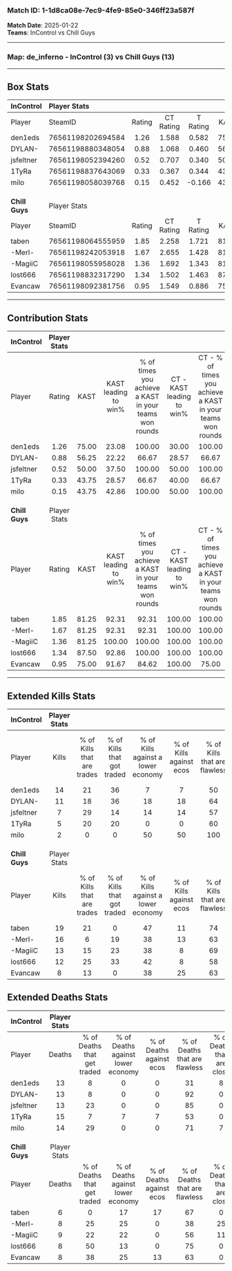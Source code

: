 ### Match ID: 1-1d8ca08e-7ec9-4fe9-85e0-346ff23a587f  
**Match Date**: 2025-01-22  
**Teams**: InControl vs Chill Guys  

---  

### **Map**: de_inferno - InControl (3) vs Chill Guys (13)  
---  

## Box Stats  

| **InControl**  | Player Stats      |        |           |          |       |       |       |         |        |      |     |
| :- | :- | :-: | :-: | :-: | :-: | :-: | :-: | :-: | :-: | :-: | :-: |
| Player         | SteamID           | Rating | CT Rating | T Rating | KAST  |  ADR  | Kills | Assists | Deaths | K/D  | HS% |
| den1eds        | 76561198202694584 |  1.26  |   1.588   |  0.582   | 75.00 | 97.9  |  14   |    2    |   13   | 1.08 | 21  |
| DYLAN-         | 76561198880348054 |  0.88  |   1.068   |  0.460   | 56.25 | 70.6  |  11   |    3    |   13   | 0.85 | 54  |
| jsfeltner      | 76561198052394260 |  0.52  |   0.707   |  0.340   | 50.00 | 44.9  |   7   |    0    |   13   | 0.54 | 71  |
| 1TyRa          | 76561198837643069 |  0.33  |   0.367   |  0.344   | 43.75 | 49.4  |   5   |    3    |   15   | 0.33 | 60  |
| milo           | 76561198058039768 |  0.15  |   0.452   |  -0.166  | 43.75 | 34.1  |   2   |    3    |   14   | 0.14 |  0  |
|                |                   |        |           |          |       |       |       |         |        |      |     |
|                |                   |        |           |          |       |       |       |         |        |      |     |
|                |                   |        |           |          |       |       |       |         |        |      |     |
| **Chill Guys** | Player Stats      |        |           |          |       |       |       |         |        |      |     |
| Player         | SteamID           | Rating | CT Rating | T Rating | KAST  |  ADR  | Kills | Assists | Deaths | K/D  | HS% |
| taben          | 76561198064555959 |  1.85  |   2.258   |  1.721   | 81.25 | 109.9 |  19   |    3    |   6    | 3.17 | 47  |
| -Merl-         | 76561198242053918 |  1.67  |   2.655   |  1.428   | 81.25 | 118.3 |  16   |    6    |   8    | 2.00 | 62  |
| -MagiiC        | 76561198055958028 |  1.36  |   1.692   |  1.343   | 81.25 | 84.0  |  13   |    6    |   9    | 1.44 | 61  |
| lost666        | 76561198832317290 |  1.34  |   1.502   |  1.463   | 87.50 | 74.7  |  12   |    3    |   8    | 1.50 | 91  |
| Evancaw        | 76561198092381756 |  0.95  |   1.549   |  0.886   | 75.00 | 53.4  |   8   |    1    |   8    | 1.00 | 75  |
---  

## Contribution Stats  

| **InControl**  | Player Stats |       |                      |                                                        |                           |                                                             |                          |                                                            |
| :- | :-: | :-: | :-: | :-: | :-: | :-: | :-: | :-: |
| Player         |    Rating    | KAST  | KAST leading to win% | % of times you achieve a KAST in your teams won rounds | CT - KAST leading to win% | CT - % of times you achieve a KAST in your teams won rounds | T - KAST leading to win% | T - % of times you achieve a KAST in your teams won rounds |
| den1eds        |     1.26     | 75.00 |        23.08         |                         100.00                         |           30.00           |                           100.00                            |           0.00           |                            0.00                            |
| DYLAN-         |     0.88     | 56.25 |        22.22         |                         66.67                          |           28.57           |                            66.67                            |           0.00           |                            0.00                            |
| jsfeltner      |     0.52     | 50.00 |        37.50         |                         100.00                         |           50.00           |                           100.00                            |           0.00           |                            0.00                            |
| 1TyRa          |     0.33     | 43.75 |        28.57         |                         66.67                          |           40.00           |                            66.67                            |           0.00           |                            0.00                            |
| milo           |     0.15     | 43.75 |        42.86         |                         100.00                         |           50.00           |                           100.00                            |           0.00           |                            0.00                            |
|                |              |       |                      |                                                        |                           |                                                             |                          |                                                            |
|                |              |       |                      |                                                        |                           |                                                             |                          |                                                            |
|                |              |       |                      |                                                        |                           |                                                             |                          |                                                            |
| **Chill Guys** | Player Stats |       |                      |                                                        |                           |                                                             |                          |                                                            |
| Player         |    Rating    | KAST  | KAST leading to win% | % of times you achieve a KAST in your teams won rounds | CT - KAST leading to win% | CT - % of times you achieve a KAST in your teams won rounds | T - KAST leading to win% | T - % of times you achieve a KAST in your teams won rounds |
| taben          |     1.85     | 81.25 |        92.31         |                         92.31                          |          100.00           |                           100.00                            |          88.89           |                           88.89                            |
| -Merl-         |     1.67     | 81.25 |        92.31         |                         92.31                          |          100.00           |                           100.00                            |          88.89           |                           88.89                            |
| -MagiiC        |     1.36     | 81.25 |        100.00        |                         100.00                         |          100.00           |                           100.00                            |          100.00          |                           100.00                           |
| lost666        |     1.34     | 87.50 |        92.86         |                         100.00                         |          100.00           |                           100.00                            |          90.00           |                           100.00                           |
| Evancaw        |     0.95     | 75.00 |        91.67         |                         84.62                          |          100.00           |                            75.00                            |          88.89           |                           88.89                            |
---  

## Extended Kills Stats  

| **InControl**  | Player Stats |                            |                            |                                    |                         |                              |                                 |                                       |                    |           |
| :- | :-: | :-: | :-: | :-: | :-: | :-: | :-: | :-: | :-: | :-: |
| Player         |    Kills     | % of Kills that are trades | % of Kills that got traded | % of Kills against a lower economy | % of Kills against ecos | % of Kills that are flawless | % of Kills that are close duels | % of Kills that are assisted by flash | Pistol Round Kills | AWP Kills |
| den1eds        |      14      |             21             |             36             |                 7                  |            7            |              50              |                7                |                   0                   |         0          |     2     |
| DYLAN-         |      11      |             18             |             36             |                 18                 |           18            |              64              |                9                |                   0                   |         2          |     2     |
| jsfeltner      |      7       |             29             |             14             |                 14                 |           14            |              57              |                0                |                  29                   |         3          |     0     |
| 1TyRa          |      5       |             20             |             20             |                 0                  |            0            |              60              |               20                |                   0                   |         1          |     0     |
| milo           |      2       |             0              |             0              |                 50                 |           50            |             100              |                0                |                   0                   |         0          |     1     |
|                |              |                            |                            |                                    |                         |                              |                                 |                                       |                    |           |
|                |              |                            |                            |                                    |                         |                              |                                 |                                       |                    |           |
|                |              |                            |                            |                                    |                         |                              |                                 |                                       |                    |           |
| **Chill Guys** | Player Stats |                            |                            |                                    |                         |                              |                                 |                                       |                    |           |
| Player         |    Kills     | % of Kills that are trades | % of Kills that got traded | % of Kills against a lower economy | % of Kills against ecos | % of Kills that are flawless | % of Kills that are close duels | % of Kills that are assisted by flash | Pistol Round Kills | AWP Kills |
| taben          |      19      |             21             |             0              |                 47                 |           11            |              74              |                5                |                   5                   |         1          |     9     |
| -Merl-         |      16      |             6              |             19             |                 38                 |           13            |              63              |                6                |                   6                   |         0          |     0     |
| -MagiiC        |      13      |             15             |             23             |                 38                 |            8            |              69              |                0                |                   0                   |         0          |     0     |
| lost666        |      12      |             25             |             33             |                 42                 |            8            |              58              |                0                |                   8                   |         2          |     0     |
| Evancaw        |      8       |             13             |             0              |                 38                 |           25            |              63              |                0                |                   0                   |         3          |     0     |
## Extended Deaths Stats  

| **InControl**  | Player Stats |                             |                                   |                          |                               |                            |                           |               |
| :- | :-: | :-: | :-: | :-: | :-: | :-: | :-: | :-: |
| Player         |    Deaths    | % of Deaths that get traded | % of Deaths against lower economy | % of Deaths against ecos | % of Deaths that are flawless | % of Deaths that are close | % of Deaths while blinded | Deaths to AWP |
| den1eds        |      13      |              8              |                 0                 |            0             |              31               |             8              |             0             |       2       |
| DYLAN-         |      13      |              8              |                 0                 |            0             |              92               |             0              |             8             |       4       |
| jsfeltner      |      13      |             23              |                 0                 |            0             |              85               |             0              |             0             |       1       |
| 1TyRa          |      15      |              7              |                 7                 |            7             |              53               |             0              |             0             |       1       |
| milo           |      14      |             29              |                 0                 |            0             |              71               |             7              |            14             |       1       |
|                |              |                             |                                   |                          |                               |                            |                           |               |
|                |              |                             |                                   |                          |                               |                            |                           |               |
|                |              |                             |                                   |                          |                               |                            |                           |               |
| **Chill Guys** | Player Stats |                             |                                   |                          |                               |                            |                           |               |
| Player         |    Deaths    | % of Deaths that get traded | % of Deaths against lower economy | % of Deaths against ecos | % of Deaths that are flawless | % of Deaths that are close | % of Deaths while blinded | Deaths to AWP |
| taben          |      6       |              0              |                17                 |            17            |              67               |             0              |             0             |       0       |
| -Merl-         |      8       |             25              |                25                 |            0             |              38               |             25             |            25             |       2       |
| -MagiiC        |      9       |             22              |                22                 |            0             |              56               |             11             |             0             |       2       |
| lost666        |      8       |             50              |                13                 |            0             |              75               |             0              |             0             |       1       |
| Evancaw        |      8       |             38              |                25                 |            13            |              63               |             0              |             0             |       0       |
